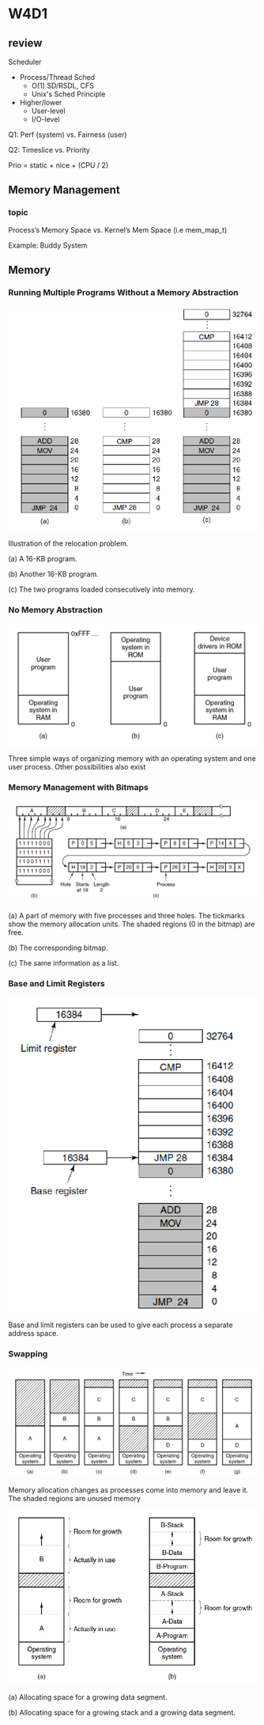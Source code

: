 # W4D1

## review

Scheduler

- Process/Thread Sched
  - O(1) SD/RSDL, CFS
  - Unix's Sched Principle
- Higher/lower
  - User-level
  - I/O-level

Q1: Perf (system) vs. Fairness (user)

Q2: Timeslice vs. Priority

Prio = static + nice + (CPU / 2) 

## Memory Management

### topic

Process’s Memory Space vs. Kernel’s Mem Space (i.e mem_map_t)

Example: Buddy System

## Memory

### Running Multiple Programs Without a Memory Abstraction

![image-20230616214117718](image/image-20230616214117718.png)

Illustration of the relocation problem.

(a) A 16-KB program. 

(b) Another 16-KB program. 

(c) The two programs loaded consecutively into memory.

### No Memory Abstraction

![image-20230616214048430](image/image-20230616214048430.png)

Three simple ways of organizing memory with an operating system and one user process. Other possibilities also exist



### Memory Management with Bitmaps

![image-20230616214309964](image/image-20230616214309964.png)

(a) A part of memory with five processes and three holes. The tickmarks show the memory allocation units. The shaded regions (0 in the bitmap) are free. 

(b) The corresponding bitmap. 

(c) The same information as a list.

### Base and Limit Registers

![image-20230616214145227](image/image-20230616214145227.png)

Base and limit registers can be used to give each process a separate address space.

### Swapping

![image-20230616214213241](image/image-20230616214213241.png)

Memory allocation changes as processes come into memory and leave it.  The shaded regions are unused memory

![image-20230616214234893](image/image-20230616214234893.png)

(a) Allocating space for a growing data segment. 

(b) Allocating space for a growing stack and a growing data segment.

